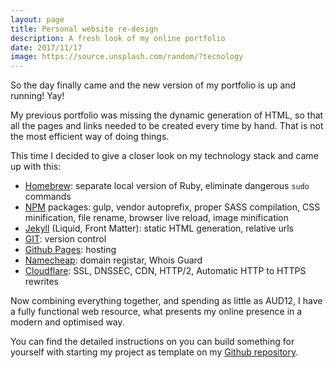 ```yaml
---
layout: page
title: Personal website re-design
description: A fresh look of my online portfolio
date: 2017/11/17
image: https://source.unsplash.com/random/?tecnology
---
```


So the day finally came and the new version of my portfolio is up and running! Yay!

My previous portfolio was missing the dynamic generation of HTML, so that all the pages and links needed to be created every time by hand. That is not the most efficient way of doing things. 

This time I decided to give a closer look on my technology stack and came up with this:

- [Homebrew](https://brew.sh): separate local version of Ruby, eliminate dangerous `sudo` commands
- [NPM](https://npmjs.com) packages: gulp, vendor autoprefix, proper SASS compilation, CSS minification, file rename, browser live reload, image minification
- [Jekyll](https://jekyllrb.com) (Liquid, Front Matter): static HTML generation, relative urls
- [GIT](https://git-scm.com/): version control
- [Github Pages](https://pages.github.com): hosting
- [Namecheap](https://namecheap.com): domain registar, Whois Guard
- [Cloudflare](https://cloudflare.com): SSL, DNSSEC, CDN, HTTP/2, Automatic HTTP to HTTPS rewrites

Now combining everything together, and spending as little as AUD12, I have a fully functional web resource, what presents my online presence in a modern and optimised way.

You can find the detailed instructions on you can build something for yourself with starting my project as template on my [Github repository](https://github.com/alljamin/portfolio).